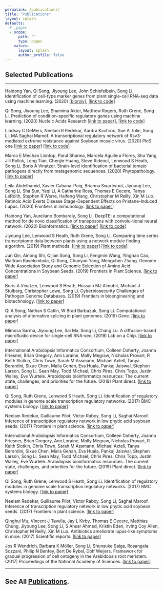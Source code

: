 ```yaml
---
permalink: /publications/
title: "Publications"
layout: splash
defaults:
  # _pages
  - scope:
      path: ""
      type: pages
    values:
      layout: splash
      author_profile: false
---
```


## Selected Publications

---

Haidong Yan, Qi Song, Jiyoung Lee, John Schiefelbein, Song Li. Identification of cell-type marker genes from plant single-cell RNA-seq data using machine learning. (2020) [[biorxiv]](https://www.biorxiv.org/content/10.1101/2020.11.22.393165v1.abstract), [[link to code]](https://github.com/LiLabAtVT/SingleCellClassification)

Qi Song, Jiyoung Lee, Shamima Akter, Matthew Rogers, Ruth Grene, Song Li. Prediction of condition-specific regulatory genes using machine learning. (2020) Nucleic Acids Research [[link to paper]](https://academic.oup.com/nar/article-abstract/48/11/e62/5824611), [[link to code]](https://github.com/songliVT/ConSReg)

Lindsay C DeMers, Neelam R Redekar, Aardra Kachroo, Sue A Tolin, Song Li, MA Saghai Maroof. A transcriptional regulatory network of Rsv3-mediated extreme resistance against Soybean mosaic virus.  (2020) PloS one [[link to paper]](https://journals.plos.org/plosone/article?id=10.1371/journal.pone.0231658) [[link to code]](https://github.com/LiLabAtVT/rsv3-network)

Marco E Mechan Llontop, Parul Sharma, Marcela Aguilera Flores, Shu Yang, Jill Pollok, Long Tian, Chenjie Huang, Steve Rideout, Lenwood S Heath, Song Li, Boris A Vinatzer. Strain-level identification of bacterial tomato pathogens directly from metagenomic sequences. (2020) Phytopathology. [[link to paper]](https://apsjournals.apsnet.org/doi/abs/10.1094/PHYTO-09-19-0351-R)

Leila Abdelhamid, Xavier Cabana-Puig, Brianna Swartwout, Jiyoung Lee, Song Li, Sha Sun, Yaqi Li, A Catharine Ross, Thomas E Cecere, Tanya LeRoith, Stephen R Werre, Haifeng Wang, Christopher M Reilly, Xin M Luo. Retinoic Acid Exerts Disease Stage-Dependent Effects on Pristane-Induced Lupus. (2020) Frontiers in immunology. [[link to paper]](https://www.frontiersin.org/articles/10.3389/fimmu.2020.00408/full?report=reader)

Haidong Yan, Aureliano Bombarely, Song Li. DeepTE: a computational method for de novo classification of transposons with convolu-tional neural network. (2020) Bioinformatics. [[link to paper]](https://academic.oup.com/bioinformatics/article-abstract/36/15/4269/5838183?redirectedFrom=fulltext) [[link to code]](https://github.com/LiLabAtVT/DeepTE)

Jiyoung Lee, Lenwood S Heath, Ruth Grene, Song Li. Comparing time series transcriptome data between plants using a network module finding algorithm. (2019) Plant methods. [[link to paper]](https://plantmethods.biomedcentral.com/articles/10.1186/s13007-019-0440-x) [[link to code]](https://github.com/LiLabAtVT/CompareTranscriptome)

Jun Qin, Ainong Shi, Qijian Song, Song Li, Fengmin Wang, Yinghao Cao, Waltram Ravelombola, Qi Song, Chunyan Yang, Mengchen Zhang. Genome Wide Association Study and Genomic Selection of Amino Acid Concentrations in Soybean Seeds. (2019) Frontiers in Plant Science. [[link to paper]](https://doi.org/10.3389/fpls.2019.01445)

Boris A Vinatzer, Lenwood S Heath, Hussain MJ Almohri, Michael J Stulberg, Christopher Lowe, Song Li. Cyberbiosecurity Challenges of Pathogen Genome Databases. (2019) Frontiers in bioengineering and biotechnology. [[link to paper]](https://doi.org/10.3389/fbioe.2019.00106)

Qi A Song, Nathan S Catlin, W Brad Barbazuk, Song Li. Computational analysis of alternative splicing in plant genomes. (2019) Gene. [[link to paper]](https://doi.org/10.1016/j.gene.2018.10.026)

Mimosa Sarma, Jiyoung Lee, Sai Ma, Song Li, Chang Lu. A diffusion-based microfluidic device for single-cell RNA-seq. (2019) Lab on a Chip. [[link to paper]](https://doi.org/10.1039/C8LC00967H)

International Arabidopsis Informatics Consortium, Colleen Doherty, Joanna Friesner, Brian Gregory, Ann Loraine, Molly Megraw, Nicholas Provart, R Keith Slotkin, Chris Town, Sarah M Assmann, Michael Axtell, Tanya Berardini, Sixue Chen, Malia Gehan, Eva Huala, Pankaj Jaiswal, Stephen Larson, Song Li, Sean May, Todd Michael, Chris Pires, Chris Topp, Justin Walley, Eve Wurtele. Arabidopsis bioinformatics resources: The current state, challenges, and priorities for the future. (2019) Plant direct. [[link to paper]](https://doi.org/10.1002/pld3.109)

Qi Song, Ruth Grene, Lenwood S Heath, Song Li. Identification of regulatory modules in genome scale transcription regulatory networks. (2017) BMC systems biology. [[link to paper]](https://link.springer.com/article/10.1186/s12918-017-0493-2)

Neelam Redekar, Guillaume Pilot, Victor Raboy, Song Li, Saghai Maroof. Inference of transcription regulatory network in low phytic acid soybean seeds. (2017) Frontiers in plant science. [[link to paper]](https://www.frontiersin.org/articles/10.3389/fpls.2017.02029/full)

International Arabidopsis Informatics Consortium, Colleen Doherty, Joanna Friesner, Brian Gregory, Ann Loraine, Molly Megraw, Nicholas Provart, R Keith Slotkin, Chris Town, Sarah M Assmann, Michael Axtell, Tanya Berardini, Sixue Chen, Malia Gehan, Eva Huala, Pankaj Jaiswal, Stephen Larson, Song Li, Sean May, Todd Michael, Chris Pires, Chris Topp, Justin Walley, Eve Wurtele. Arabidopsis bioinformatics resources: The current state, challenges, and priorities for the future. (2019) Plant direct. [[link to paper]](https://doi.org/10.1002/pld3.109)

Qi Song, Ruth Grene, Lenwood S Heath, Song Li. Identification of regulatory modules in genome scale transcription regulatory networks. (2017) BMC systems biology. [[link to paper]](https://link.springer.com/article/10.1186/s12918-017-0493-2)

Neelam Redekar, Guillaume Pilot, Victor Raboy, Song Li, Saghai Maroof. Inference of transcription regulatory network in low phytic acid soybean seeds. (2017) Frontiers in plant science. [[link to paper]](https://www.frontiersin.org/articles/10.3389/fpls.2017.02029/full)

Qinghui Mu, Vincent J Tavella, Jay L Kirby, Thomas E Cecere, Matthias Chung, Jiyoung Lee, Song Li, S Ansar Ahmed, Kristin Eden, Irving Coy Allen, Christopher M Reilly, Xin M Luo. Antibiotics ameliorate lupus-like symptoms in mice. (2017) Scientific reports. [[link to paper]](https://doi-org.ezproxy.lib.vt.edu/10.1038/s41598-017-14223-0)

Jos R Wendrich, Barbara K Möller, Song Li, Shunsuke Saiga, Rosangela Sozzani, Philip N Benfey, Bert De Rybel, Dolf Weijers. Framework for gradual progression of cell ontogeny in the Arabidopsis root meristem. (2017) Proceedings of the National Academy of Sciences. [[link to paper]](https://www.pnas.org/content/114/42/E8922.short)



---
## See All [Publications](https://scholar.google.com/citations?user=mF72CdUAAAAJ&hl=en).


